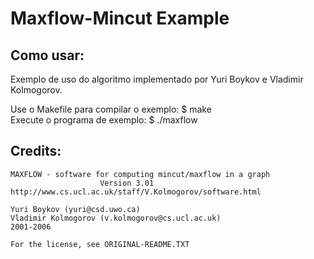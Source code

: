 # Maxflow-Mincut Example

  ## Como usar:

  Exemplo de uso do algoritmo implementado por Yuri Boykov e Vladimir Kolmogorov.

  Use o Makefile para compilar o exemplo:
      $ make  
  Execute o programa de exemplo:
      $ ./maxflow

  ## Credits:

    MAXFLOW - software for computing mincut/maxflow in a graph  
                        Version 3.01                            
    http://www.cs.ucl.ac.uk/staff/V.Kolmogorov/software.html    
                                                                
    Yuri Boykov (yuri@csd.uwo.ca)                               
    Vladimir Kolmogorov (v.kolmogorov@cs.ucl.ac.uk)             
    2001-2006                                                   

    For the license, see ORIGINAL-README.TXT

  

